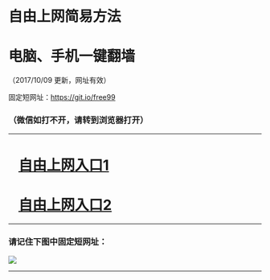 ﻿# 自由上网简易方法

# 电脑、手机一键翻墙

（2017/10/09 更新，网址有效）

固定短网址：https://git.io/free99

### （微信如打不开，请转到浏览器打开）


***





# &nbsp;&nbsp; <a href="http://ft2335512462.fwq-tz-1001.info/fwqtz01.html?t=10090015483 " target="_blank">自由上网入口1</a>
# &nbsp;&nbsp; <a href="http://ft1091232746.fwq-tz-1002.info/fwqtz02.html?t=10090015141 " target="_blank">自由上网入口2</a>
***

### 请记住下图中固定短网址：

<img src="https://s3-us-west-2.amazonaws.com/fwq-1001/yjfq-20170905okok.png" /> 


***

